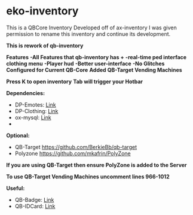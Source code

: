 # eko-inventory
This is a QBCore Inventory Developed off of ax-inventory
I was given permission to rename this inventory and continue its development.

**This is rework of qb-inventory**

**Features**
**-All Features that qb-inventory has +**
**-real-time ped interface clothing menu**
**-Player hud**
**-Better user-interface** 
**-No Glitches**
**Configured for Current QB-Core**
**Added QB-Target Vending Machines**

**Press K to open inventory**
**Tab will trigger your Hotbar**

**Dependencies:**
- DP-Emotes: <a href="https://github.com/andristum/dpemotes">Link</a>
- DP-Clothing: <a href="https://github.com/andristum/dpclothing">Link</a>
- ox-mysql: <a href="https://github.com/overextended/oxmysql">Link</a>
- 
**Optional:**
- QB-Target https://github.com/BerkieBb/qb-target
- Polyzone https://github.com/mkafrin/PolyZone

**If you are using QB-Target then ensure PolyZone is added to the Server**

**To use QB-Target Vending Machines uncomment lines 966-1012**

**Useful:** 
- QB-Badge: <a href="https://github.com/DOSE-420/qb-policebadge">Link</a> 
- QB-IDCard: <a href="https://github.com/alp1x/qb-idcard">Link</a>
